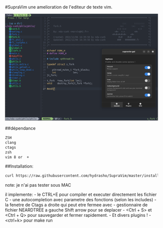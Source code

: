 #SupraVim
une amelioration de l'editeur de texte vim.

<img src="readme.png"/>


##dépendance

```
ZSH
clang
ctags
zsh
vim 8 or  +
```
##Installation:

```bash
curl https://raw.githubusercontent.com/hydrasho/SupraVim/master/installer.sh | sh
```
note: je n'ai pas tester sous MAC


il implemente:
	- le CTRL+E pour compiler et executer directement les fichier C
		- une autocompletion avec parametre des fonctions (selon les includes)
			- la fenetre de Ctags a droite qui peut etre fermee avec <F8>
				- gestionnaire de fichier NEARDTREE a gauche Shift arrow pour se deplacer
					- <Ctrl + S> et <Ctrl + Q> pour sauvegarder et fermer rapidement.
						- Et divers plugins !
						-<ctrl+k> pour make run

